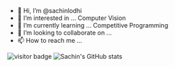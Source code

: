 - 👋 Hi, I’m @sachinlodhi
- 👀 I’m interested in ... Computer Vision
- 🌱 I’m currently learning ... Competitive Programming
- 💞️ I’m looking to collaborate on ... 
- 📫 How to reach me ...

<!---
sachinlodhi/sachinlodhi is a ✨ special ✨ repository because its `README.md` (this file) appears on your GitHub profile.
You can click the Preview link to take a look at your changes.
--->
![visitor badge](https://visitor-badge.glitch.me/badge?page_id=sachinlodhi.visitor-badge&left_color=red&right_color=blue) 
![Sachin's GitHub stats](https://github-readme-stats.vercel.app/api?username=sachinlodhi&show_icons=true&theme=radical)

